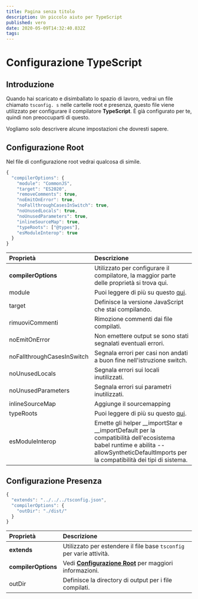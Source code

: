 ```yaml
---
title: Pagina senza titolo
description: Un piccolo aiuto per TypeScript
published: vero
date: 2020-05-09T14:32:40.832Z
tags:
---
```


# Configurazione TypeScript

## Introduzione

Quando hai scaricato e disimballato lo spazio di lavoro, vedrai un file chiamato `tsconfig. s` nelle cartelle root e presenza, questo file viene utilizzato per configurare il compilatore **TypeScript**. È già configurato per te, quindi non preoccuparti di questo.

Vogliamo solo descrivere alcune impostazioni che dovresti sapere.

## Configurazione Root

Nel file di configurazione root vedrai qualcosa di simile.

```javascript
{
  "compilerOptions": {
    "module": "CommonJS",
    "target": "ES2020",
    "removeComments": true,
    "noEmitOnError": true,
    "noFallthroughCasesInSwitch": true,
    "noUnusedLocals": true,
    "noUnusedParameters": true,
    "inlineSourceMap": true,
    "typeRoots": ["@types"],
    "esModuleInterop": true
  }
}
```

| Proprietà                  | Descrizione                                                                                                                                                                                |
|:-------------------------- |:------------------------------------------------------------------------------------------------------------------------------------------------------------------------------------------ |
| **compilerOptions**        | Utilizzato per configurare il compilatore, la maggior parte delle proprietà si trova qui.                                                                                                  |
| module                     | Puoi leggere di più su questo [qui](https://www.typescriptlang.org/docs/handbook/modules.html).                                                                                            |
| target                     | Definisce la versione JavaScript che stai compilando.                                                                                                                                      |
| rimuoviCommenti            | Rimozione commenti dai file compilati.                                                                                                                                                     |
| noEmitOnError              | Non emettere output se sono stati segnalati eventuali errori.                                                                                                                              |
| noFallthroughCasesInSwitch | Segnala errori per casi non andati a buon fine nell'istruzione switch.                                                                                                                     |
| noUnusedLocals             | Segnala errori sui locali inutilizzati.                                                                                                                                                    |
| noUnusedParameters         | Segnala errori sui parametri inutilizzati.                                                                                                                                                 |
| inlineSourceMap            | Aggiunge il sourcemapping                                                                                                                                                                  |
| typeRoots                  | Puoi leggere di più su questo [qui](https://www.typescriptlang.org/docs/handbook/tsconfig-json.html#types-typeroots-and-types).                                                            |
| esModuleInterop            | Emette gli helper __importStar e __importDefault per la compatibilità dell'ecosistema babel runtime e abilita --allowSyntheticDefaultImports per la compatibilità dei tipi di sistema. |

## Configurazione Presenza

```javascript
{
  "extends": "../../../tsconfig.json",
  "compilerOptions": {
    "outDir": "./dist/"
  }
}
```

| Proprietà           | Descrizione                                                                                          |
|:------------------- |:---------------------------------------------------------------------------------------------------- |
| **extends**         | Utilizzato per estendere il file base `tsconfig` per varie attività.                                 |
| **compilerOptions** | Vedi [**Configurazione Root**](/dev/presence/tsconfig#root-configuration) per maggiori informazioni. |
| outDir              | Definisce la directory di output per i file compilati.                                               |
